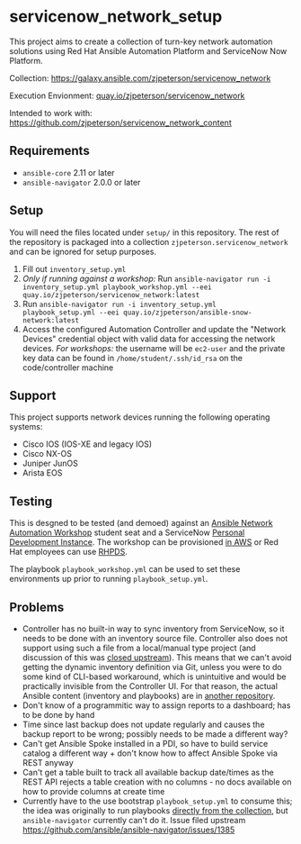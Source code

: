 # servicenow_network_setup

This project aims to create a collection of turn-key network automation solutions using Red Hat Ansible Automation Platform and ServiceNow Now Platform.

Collection: https://galaxy.ansible.com/zjpeterson/servicenow_network

Execution Envionment: [quay.io/zjpeterson/servicenow_network](https://quay.io/repository/zjpeterson/servicenow_network)

Intended to work with: https://github.com/zjpeterson/servicenow_network_content

## Requirements

- `ansible-core` 2.11 or later
- `ansible-navigator` 2.0.0 or later

## Setup

You will need the files located under `setup/` in this repository. The rest of the repository is packaged into a collection `zjpeterson.servicenow_network` and can be ignored for setup purposes.

1. Fill out `inventory_setup.yml`
2. *Only if running against a workshop:* Run `ansible-navigator run -i inventory_setup.yml playbook_workshop.yml --eei quay.io/zjpeterson/servicenow_network:latest`
3. Run `ansible-navigator run -i inventory_setup.yml playbook_setup.yml --eei quay.io/zjpeterson/ansible-snow-network:latest`
4. Access the configured Automation Controller and update the "Network Devices" credential object with valid data for accessing the network devices. *For workshops:* the username will be `ec2-user` and the private key data can be found in `/home/student/.ssh/id_rsa` on the code/controller machine

## Support

This project supports network devices running the following operating systems:

- Cisco IOS (IOS-XE and legacy IOS)
- Cisco NX-OS
- Juniper JunOS
- Arista EOS

## Testing

This is desgned to be tested (and demoed) against an [Ansible Network Automation Workshop](https://github.com/ansible/workshops) student seat and a ServiceNow [Personal Development Instance](https://developer.servicenow.com/dev.do). The workshop can be provisioned [in AWS](https://aap2.demoredhat.com/provisioner/README.html) or Red Hat employees can use [RHPDS](https://demo.redhat.com/).

The playbook `playbook_workshop.yml` can be used to set these environments up prior to running `playbook_setup.yml`.

## Problems

- Controller has no built-in way to sync inventory from ServiceNow, so it needs to be done with an inventory source file. Controller also does not support using such a file from a local/manual type project (and discussion of this was [closed upstream](https://github.com/ansible/awx/issues/1288)). This means that we can't avoid getting the dynamic inventory definition via Git, unless you were to do some kind of CLI-based workaround, which is unintuitive and would be practically invisible from the Controller UI. For that reason, the actual Ansible content (inventory and playbooks) are in [another repository](https://github.com/zjpeterson/servicenow_network_content).
- Don't know of a programmitic way to assign reports to a dashboard; has to be done by hand
- Time since last backup does not update regularly and causes the backup report to be wrong; possibly needs to be made a different way?
- Can't get Ansible Spoke installed in a PDI, so have to build service catalog a different way +  don't know how to affect Ansible Spoke via REST anyway
- Can't get a table built to track all available backup date/times as the REST API rejects a table creation with no columns - no docs available on how to provide columns at create time
- Currently have to the use bootstrap `playbook_setup.yml` to consume this; the idea was originally to run playbooks [directly from the collection](https://docs.ansible.com/ansible/latest/collections_guide/collections_using_playbooks.html#using-a-playbook-from-a-collection), but `ansible-navigator` currently can't do it. Issue filed upstream https://github.com/ansible/ansible-navigator/issues/1385
